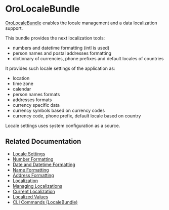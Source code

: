 <a id="bundle-docs-platform-locale-bundle"></a>

# OroLocaleBundle

<a href="https://github.com/oroinc/platform/tree/master/src/Oro/Bundle/LocaleBundle" target="_blank">OroLocaleBundle</a> enables the locale management and a data localization support.

This bundle provides the next localization tools:

* numbers and datetime formatting (intl is used)
* person names and postal addresses formatting
* dictionary of currencies, phone prefixes and default locales of countries

It provides such locale settings of the application as:

* location
* time zone
* calendar
* person names formats
* addresses formats
* currency specific data
* currency symbols based on currency codes
* currency code, phone prefix, default locale based on country

Locale settings uses system configuration as a source.

<!-- comment: locale + language were removed as they have been removed in the scope of non-conflicting locate feature -->

## Related Documentation

* [Locale Settings](locale-settings.md)
* [Number Formatting](number-formatting.md)
* [Date and Datetime Formatting](datetime-formatting.md)
* [Name Formatting](name-formatting.md)
* [Address Formatting](address-formatting.md)
* [Localization](entities.md)
* [Managing Localizations](managing-localizations.md)
* [Current Localization](current-localization.md)
* [Localized Values](localized-values.md)
* [CLI Commands (LocaleBundle)](commands.md)

<!-- Frontend -->
